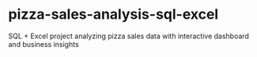 # pizza-sales-analysis-sql-excel
SQL + Excel project analyzing pizza sales data with interactive dashboard and business insights
